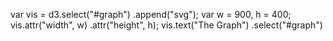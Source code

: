 
var vis = d3.select("#graph")
            .append("svg");
var w = 900,
         h = 400;
     vis.attr("width", w)
        .attr("height", h); vis.text("The Graph")
        .select("#graph")
        
